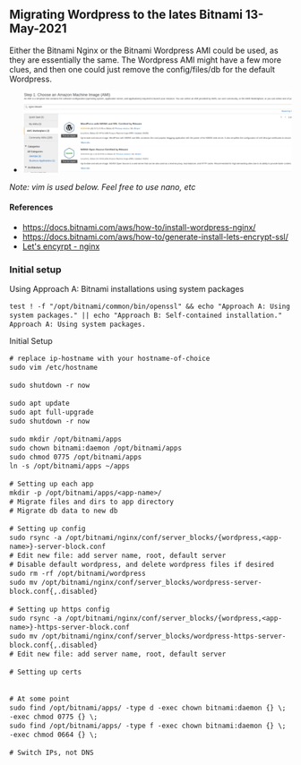 ## Migrating Wordpress to the lates Bitnami 13-May-2021

Either the Bitnami Nginx or the Bitnami Wordpress AMI could be used, as they
are essentially the same.  The Wordpress AMI might have a few more clues, and then
one could just remove the config/files/db for the default Wordpress.

* ![bitnami images](screenshots/nginx_bitnami.png) 

*Note: vim is used below.  Feel free to use nano, etc*

#### References
* https://docs.bitnami.com/aws/how-to/install-wordpress-nginx/
* https://docs.bitnami.com/aws/how-to/generate-install-lets-encrypt-ssl/
* [Let's encyrpt - nginx](https://www.nginx.com/blog/using-free-ssltls-certificates-from-lets-encrypt-with-nginx/)

### Initial setup

Using Approach A: Bitnami installations using system packages
```
test ! -f "/opt/bitnami/common/bin/openssl" && echo "Approach A: Using system packages." || echo "Approach B: Self-contained installation."
Approach A: Using system packages.
```

Initial Setup
```
# replace ip-hostname with your hostname-of-choice
sudo vim /etc/hostname

sudo shutdown -r now

sudo apt update
sudo apt full-upgrade
sudo shutdown -r now

sudo mkdir /opt/bitnami/apps
sudo chown bitnami:daemon /opt/bitnami/apps
sudo chmod 0775 /opt/bitnami/apps
ln -s /opt/bitnami/apps ~/apps

# Setting up each app
mkdir -p /opt/bitnami/apps/<app-name>/
# Migrate files and dirs to app directory
# Migrate db data to new db

# Setting up config
sudo rsync -a /opt/bitnami/nginx/conf/server_blocks/{wordpress,<app-name>}-server-block.conf
# Edit new file: add server name, root, default server
# Disable default wordpress, and delete wordpress files if desired sudo rm -rf /opt/bitnami/wordpress
sudo mv /opt/bitnami/nginx/conf/server_blocks/wordpress-server-block.conf{,.disabled}

# Setting up https config
sudo rsync -a /opt/bitnami/nginx/conf/server_blocks/{wordpress,<app-name>}-https-server-block.conf 
sudo mv /opt/bitnami/nginx/conf/server_blocks/wordpress-https-server-block.conf{,.disabled}
# Edit new file: add server name, root, default server

# Setting up certs


# At some point
sudo find /opt/bitnami/apps/ -type d -exec chown bitnami:daemon {} \; -exec chmod 0775 {} \;
sudo find /opt/bitnami/apps/ -type f -exec chown bitnami:daemon {} \; -exec chmod 0664 {} \;

# Switch IPs, not DNS
```

